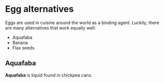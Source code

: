 # Egg alternatives

Eggs are used in cuisine around the world as a binding agent. Luckily, there are
many alternatives that work equally well:

- Aquafaba
- Banana
- Flax seeds

## Aquafaba

**Aquafaba** is liquid found in chickpea cans.
